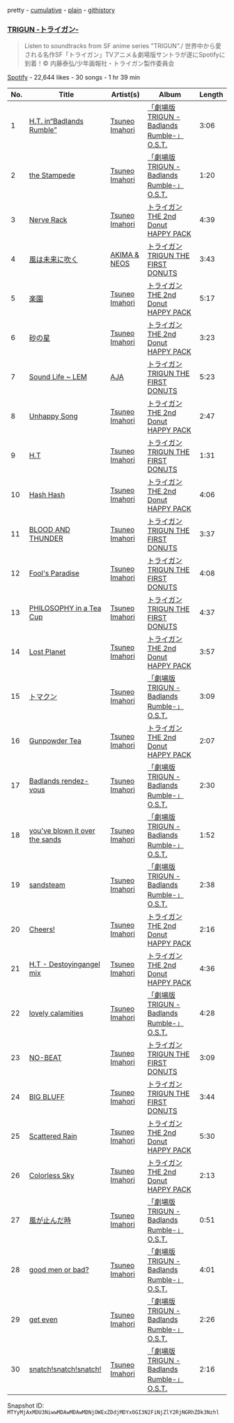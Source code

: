 pretty - [cumulative](/playlists/cumulative/37i9dQZF1DX39iJO9NeCvA.md) - [plain](/playlists/plain/37i9dQZF1DX39iJO9NeCvA) - [githistory](https://github.githistory.xyz/mackorone/spotify-playlist-archive/blob/main/playlists/plain/37i9dQZF1DX39iJO9NeCvA)

### [TRIGUN \-トライガン\-](https://open.spotify.com/playlist/37i9dQZF1DX39iJO9NeCvA)

> Listen to soundtracks from SF anime series "TRIGUN"./ 世界中から愛される名作SF「トライガン」TVアニメ＆劇場版サントラが遂にSpotifyに到着！© 内藤泰弘/少年画報社・トライガン製作委員会

[Spotify](https://open.spotify.com/user/spotify) - 22,644 likes - 30 songs - 1 hr 39 min

| No. | Title | Artist(s) | Album | Length |
|---|---|---|---|---|
| 1 | [H.T\. in“Badlands Rumble”](https://open.spotify.com/track/2Z8sw3CMhpJGwrt0KOc1XZ) | [Tsuneo Imahori](https://open.spotify.com/artist/5pfYZjQ34Czl0aQcWxQSmp) | [「劇場版 TRIGUN \-Badlands Rumble\-」O.S.T.](https://open.spotify.com/album/1gFKvXjaV7ws7MnONh7KKx) | 3:06 |
| 2 | [the Stampede](https://open.spotify.com/track/7aHWxlBj7OyMN3INPWyQnQ) | [Tsuneo Imahori](https://open.spotify.com/artist/5pfYZjQ34Czl0aQcWxQSmp) | [「劇場版 TRIGUN \-Badlands Rumble\-」O.S.T.](https://open.spotify.com/album/1gFKvXjaV7ws7MnONh7KKx) | 1:20 |
| 3 | [Nerve Rack](https://open.spotify.com/track/0EPBewiNaDGS2Fp59x149v) | [Tsuneo Imahori](https://open.spotify.com/artist/5pfYZjQ34Czl0aQcWxQSmp) | [トライガン THE 2nd Donut HAPPY PACK](https://open.spotify.com/album/0ySwOzWYkqaGrXQp8vJgId) | 4:39 |
| 4 | [風は未来に吹く](https://open.spotify.com/track/7KBqiGyvY1uFYlvi8gA335) | [AKIMA & NEOS](https://open.spotify.com/artist/6oyF8IrO4SGOVrT2NZftbb) | [トライガン TRIGUN THE FIRST DONUTS](https://open.spotify.com/album/2GIZ52Vb5m6s7KV2SRxT4h) | 3:43 |
| 5 | [楽園](https://open.spotify.com/track/1WSgqqmMQZgxMJZj7l31VL) | [Tsuneo Imahori](https://open.spotify.com/artist/5pfYZjQ34Czl0aQcWxQSmp) | [トライガン THE 2nd Donut HAPPY PACK](https://open.spotify.com/album/0ySwOzWYkqaGrXQp8vJgId) | 5:17 |
| 6 | [砂の星](https://open.spotify.com/track/7gz7GnLjMSKImEJBFPj8Ie) | [Tsuneo Imahori](https://open.spotify.com/artist/5pfYZjQ34Czl0aQcWxQSmp) | [トライガン THE 2nd Donut HAPPY PACK](https://open.spotify.com/album/0ySwOzWYkqaGrXQp8vJgId) | 3:23 |
| 7 | [Sound Life \~ LEM](https://open.spotify.com/track/7slEiXsz2Km5PhNgoPbKye) | [AJA](https://open.spotify.com/artist/5u5RIHJRSfFYkhlWzNWxJU) | [トライガン TRIGUN THE FIRST DONUTS](https://open.spotify.com/album/2GIZ52Vb5m6s7KV2SRxT4h) | 5:23 |
| 8 | [Unhappy Song](https://open.spotify.com/track/4qgw4QfoK7FWpwqzVMZj5Q) | [Tsuneo Imahori](https://open.spotify.com/artist/5pfYZjQ34Czl0aQcWxQSmp) | [トライガン THE 2nd Donut HAPPY PACK](https://open.spotify.com/album/0ySwOzWYkqaGrXQp8vJgId) | 2:47 |
| 9 | [H.T](https://open.spotify.com/track/27MWlouE3EXEJUZbiAS6tk) | [Tsuneo Imahori](https://open.spotify.com/artist/5pfYZjQ34Czl0aQcWxQSmp) | [トライガン TRIGUN THE FIRST DONUTS](https://open.spotify.com/album/2GIZ52Vb5m6s7KV2SRxT4h) | 1:31 |
| 10 | [Hash Hash](https://open.spotify.com/track/5FdJDtnVpWVBfzJIXfUTt8) | [Tsuneo Imahori](https://open.spotify.com/artist/5pfYZjQ34Czl0aQcWxQSmp) | [トライガン THE 2nd Donut HAPPY PACK](https://open.spotify.com/album/0ySwOzWYkqaGrXQp8vJgId) | 4:06 |
| 11 | [BLOOD AND THUNDER](https://open.spotify.com/track/76l7MFgonqaorlrd5yeBwS) | [Tsuneo Imahori](https://open.spotify.com/artist/5pfYZjQ34Czl0aQcWxQSmp) | [トライガン TRIGUN THE FIRST DONUTS](https://open.spotify.com/album/2GIZ52Vb5m6s7KV2SRxT4h) | 3:37 |
| 12 | [Fool's Paradise](https://open.spotify.com/track/64ixLm2tbzTkXvs4fk3S9S) | [Tsuneo Imahori](https://open.spotify.com/artist/5pfYZjQ34Czl0aQcWxQSmp) | [トライガン TRIGUN THE FIRST DONUTS](https://open.spotify.com/album/2GIZ52Vb5m6s7KV2SRxT4h) | 4:08 |
| 13 | [PHILOSOPHY in a Tea Cup](https://open.spotify.com/track/5rCjxDHLkq7o13PgSdbet0) | [Tsuneo Imahori](https://open.spotify.com/artist/5pfYZjQ34Czl0aQcWxQSmp) | [トライガン TRIGUN THE FIRST DONUTS](https://open.spotify.com/album/2GIZ52Vb5m6s7KV2SRxT4h) | 4:37 |
| 14 | [Lost Planet](https://open.spotify.com/track/4gAwcKcdB8phmZGU3qoL7R) | [Tsuneo Imahori](https://open.spotify.com/artist/5pfYZjQ34Czl0aQcWxQSmp) | [トライガン THE 2nd Donut HAPPY PACK](https://open.spotify.com/album/0ySwOzWYkqaGrXQp8vJgId) | 3:57 |
| 15 | [トマクン](https://open.spotify.com/track/6qC9EuTHWb6G5yNSBTnEZR) | [Tsuneo Imahori](https://open.spotify.com/artist/5pfYZjQ34Czl0aQcWxQSmp) | [「劇場版 TRIGUN \-Badlands Rumble\-」O.S.T.](https://open.spotify.com/album/1gFKvXjaV7ws7MnONh7KKx) | 3:09 |
| 16 | [Gunpowder Tea](https://open.spotify.com/track/6b26n4y6aeo1A3p0CdTfXn) | [Tsuneo Imahori](https://open.spotify.com/artist/5pfYZjQ34Czl0aQcWxQSmp) | [トライガン THE 2nd Donut HAPPY PACK](https://open.spotify.com/album/0ySwOzWYkqaGrXQp8vJgId) | 2:07 |
| 17 | [Badlands rendez\-vous](https://open.spotify.com/track/5ykpANKPBgBGzJiprdSnnx) | [Tsuneo Imahori](https://open.spotify.com/artist/5pfYZjQ34Czl0aQcWxQSmp) | [「劇場版 TRIGUN \-Badlands Rumble\-」O.S.T.](https://open.spotify.com/album/1gFKvXjaV7ws7MnONh7KKx) | 2:30 |
| 18 | [you've blown it over the sands](https://open.spotify.com/track/57hyjxTe2HKiujEV7vpMC4) | [Tsuneo Imahori](https://open.spotify.com/artist/5pfYZjQ34Czl0aQcWxQSmp) | [「劇場版 TRIGUN \-Badlands Rumble\-」O.S.T.](https://open.spotify.com/album/1gFKvXjaV7ws7MnONh7KKx) | 1:52 |
| 19 | [sandsteam](https://open.spotify.com/track/0VHwe1zrdQ14oRT8Fv8riN) | [Tsuneo Imahori](https://open.spotify.com/artist/5pfYZjQ34Czl0aQcWxQSmp) | [「劇場版 TRIGUN \-Badlands Rumble\-」O.S.T.](https://open.spotify.com/album/1gFKvXjaV7ws7MnONh7KKx) | 2:38 |
| 20 | [Cheers!](https://open.spotify.com/track/7AxloVMZ7GWpp86ohQ1Gfu) | [Tsuneo Imahori](https://open.spotify.com/artist/5pfYZjQ34Czl0aQcWxQSmp) | [トライガン THE 2nd Donut HAPPY PACK](https://open.spotify.com/album/0ySwOzWYkqaGrXQp8vJgId) | 2:16 |
| 21 | [H.T \- Destoyingangel mix](https://open.spotify.com/track/4Om3Nzs9wDT995sCNmROvT) | [Tsuneo Imahori](https://open.spotify.com/artist/5pfYZjQ34Czl0aQcWxQSmp) | [トライガン THE 2nd Donut HAPPY PACK](https://open.spotify.com/album/0ySwOzWYkqaGrXQp8vJgId) | 4:36 |
| 22 | [lovely calamities](https://open.spotify.com/track/5xEopVMEpBfz1ny2C6MBRS) | [Tsuneo Imahori](https://open.spotify.com/artist/5pfYZjQ34Czl0aQcWxQSmp) | [「劇場版 TRIGUN \-Badlands Rumble\-」O.S.T.](https://open.spotify.com/album/1gFKvXjaV7ws7MnONh7KKx) | 4:28 |
| 23 | [NO\-BEAT](https://open.spotify.com/track/4sAC0qvCUH15Md7hz7QFb7) | [Tsuneo Imahori](https://open.spotify.com/artist/5pfYZjQ34Czl0aQcWxQSmp) | [トライガン TRIGUN THE FIRST DONUTS](https://open.spotify.com/album/2GIZ52Vb5m6s7KV2SRxT4h) | 3:09 |
| 24 | [BIG BLUFF](https://open.spotify.com/track/36wkLZs1Cjk1wx0jLByYpe) | [Tsuneo Imahori](https://open.spotify.com/artist/5pfYZjQ34Czl0aQcWxQSmp) | [トライガン TRIGUN THE FIRST DONUTS](https://open.spotify.com/album/2GIZ52Vb5m6s7KV2SRxT4h) | 3:44 |
| 25 | [Scattered Rain](https://open.spotify.com/track/1EzSxVwrgSP3RUZT36moER) | [Tsuneo Imahori](https://open.spotify.com/artist/5pfYZjQ34Czl0aQcWxQSmp) | [トライガン THE 2nd Donut HAPPY PACK](https://open.spotify.com/album/0ySwOzWYkqaGrXQp8vJgId) | 5:30 |
| 26 | [Colorless Sky](https://open.spotify.com/track/71nALFU4TxDx0OI9booPii) | [Tsuneo Imahori](https://open.spotify.com/artist/5pfYZjQ34Czl0aQcWxQSmp) | [トライガン THE 2nd Donut HAPPY PACK](https://open.spotify.com/album/0ySwOzWYkqaGrXQp8vJgId) | 2:13 |
| 27 | [風が止んだ時](https://open.spotify.com/track/6ymDCa24f89mWrg7sukd5v) | [Tsuneo Imahori](https://open.spotify.com/artist/5pfYZjQ34Czl0aQcWxQSmp) | [「劇場版 TRIGUN \-Badlands Rumble\-」O.S.T.](https://open.spotify.com/album/1gFKvXjaV7ws7MnONh7KKx) | 0:51 |
| 28 | [good men or bad?](https://open.spotify.com/track/04NVPeDDtXQcfBqgFycREt) | [Tsuneo Imahori](https://open.spotify.com/artist/5pfYZjQ34Czl0aQcWxQSmp) | [「劇場版 TRIGUN \-Badlands Rumble\-」O.S.T.](https://open.spotify.com/album/1gFKvXjaV7ws7MnONh7KKx) | 4:01 |
| 29 | [get even](https://open.spotify.com/track/6f4G8cwwKtbURYV4P6eWEU) | [Tsuneo Imahori](https://open.spotify.com/artist/5pfYZjQ34Czl0aQcWxQSmp) | [「劇場版 TRIGUN \-Badlands Rumble\-」O.S.T.](https://open.spotify.com/album/1gFKvXjaV7ws7MnONh7KKx) | 2:26 |
| 30 | [snatch!snatch!snatch!](https://open.spotify.com/track/7KG0iTQojPBMdi0ZgSM2Lx) | [Tsuneo Imahori](https://open.spotify.com/artist/5pfYZjQ34Czl0aQcWxQSmp) | [「劇場版 TRIGUN \-Badlands Rumble\-」O.S.T.](https://open.spotify.com/album/1gFKvXjaV7ws7MnONh7KKx) | 2:16 |

Snapshot ID: `MTYyMjAxMDU3NiwwMDAwMDAwMDNjOWExZDdjMDYxOGI3N2FiNjZlY2RjNGRhZDk3Nzhl`
